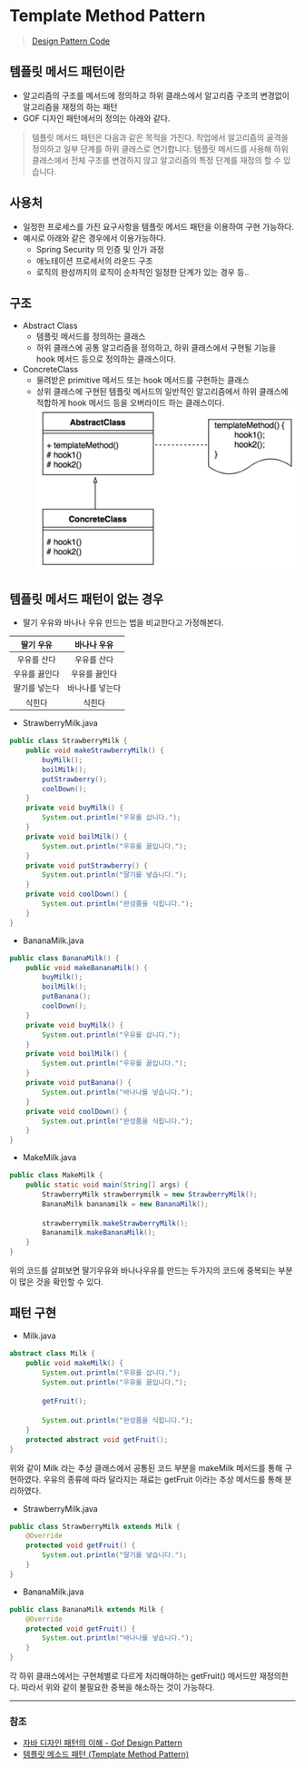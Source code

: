 # Template Method Pattern
> [Design Pattern Code](https://github.com/Junikarp/Design-Patterns)

## 템플릿 메서드 패턴이란
* 알고리즘의 구조를 메서드에 정의하고 하위 클래스에서 알고리즘 구조의 변경없이 알고리즘을 재정의 하는 패턴
* GOF 디자인 패턴에서의 정의는 아래와 같다.
> 템플릿 메서드 패턴은 다음과 같은 목적을 가진다.
> 작업에서 알고리즘의 골격을 정의하고 일부 단계를 하위 클래스로 연기합니다.
> 템플릿 메서드를 사용해 하위 클래스에서 전체 구조를 변경하지 않고 알고리즘의 특정 단계를 재정의 할 수 있습니다.

## 사용처
* 일정한 프로세스를 가진 요구사항을 템플릿 메서드 패턴을 이용하여 구현 가능하다.
* 예시로 아래와 같은 경우에서 이용가능하다.
   * Spring Security 의 인증 및 인가 과정
   * 애노테이션 프로세서의 라운드 구조
   * 로직의 완성까지의 로직이 순차적인 일정한 단계가 있는 경우 등..

## 구조
* Abstract Class
   * 템플릿 메서드를 정의하는 클래스
   * 하위 클래스에 공통 알고리즘을 정의하고, 하위 클래스에서 구현될 기능을 hook 메서드 등으로 정의하는 클래스이다.
* ConcreteClass
   * 물려받은 primitive 메서드 또는 hook 메서드를 구현하는 클래스
   *  상위 클래스에 구현된 템플릿 메서드의 일반적인 알고리즘에서 하위 클래스에 적합하게 hook 메서드 등을 오버라이드 하는 클래스이다.
![Template_Method_01.png](image%2FTemplate_Method_01.png)

## 템플릿 메서드 패턴이 없는 경우
* 딸기 우유와 바나나 우유 만드는 법을 비교한다고 가정해본다.

|  딸기 우유  |  바나나 우유  |
|:-------:|:--------:|
| 우유를 산다  |  우유를 산다  |
| 우유를 끓인다 | 우유를 끓인다  |
| 딸기를 넣는다 | 바나나를 넣는다 |
|   식힌다   |   식힌다    |
* StrawberryMilk.java
```java
public class StrawberryMilk {
    public void makeStrawberryMilk() {
        buyMilk();
        boilMilk();
        putStrawberry();
        coolDown();
    }
    private void buyMilk() {
        System.out.println("우유를 삽니다.");
    }
    private void boilMilk() {
        System.out.println("우유를 끓입니다.");
    }
    private void putStrawberry() {
        System.out.println("딸기를 넣습니다.");
    }
    private void coolDown() {
        System.out.println("완성품을 식힙니다.");
    }
}
```
* BananaMilk.java
```java
public class BananaMilk() {
    public void makeBananaMilk() {
        buyMilk();
        boilMilk();
        putBanana();
        coolDown();
    }
    private void buyMilk() {
        System.out.println("우유를 삽니다.");
    }
    private void boilMilk() {
        System.out.println("우유를 끓입니다.");
    }
    private void putBanana() {
        System.out.println("바나나를 넣습니다.");
    }
    private void coolDown() {
        System.out.println("완성품을 식힙니다.");
    }
}
```
* MakeMilk.java
```java
public class MakeMilk { 
    public static void main(String[] args) {
        StrawberryMilk strawberrymilk = new StrawberryMilk();
        BananaMilk bananamilk = new BananaMilk();
        
        strawberrymilk.makeStrawberryMilk();
        Bananamilk.makeBananaMilk();
    }
}
```
위의 코드를 살펴보면 딸기우유와 바나나우유를 만드는 두가지의 코드에 중복되는 부분이 많은 것을 확인할 수 있다.

## 패턴 구현
* Milk.java
```java
abstract class Milk {
    public void makeMilk() {
        System.out.println("우유를 삽니다.");
        System.out.println("우유를 끓입니다.");
        
        getFruit();
        
        System.out.println("완성품을 식힙니다.");
    }
    protected abstract void getFruit();
}
```
위와 같이 Milk 라는 추상 클래스에서 공통된 코드 부분을 makeMilk 메서드를 통해 구현하였다. 우유의 종류에 따라 달라지는 재료는 getFruit 이라는 추상 메서드를 통해 분리하였다.

* StrawberryMilk.java
```java
public class StrawberryMilk extends Milk {
    @Override
    protected void getFruit() {
        System.out.println("딸기를 넣습니다.");
    }
}
```
* BananaMilk.java
```java
public class BananaMilk extends Milk {
    @Override
    protected void getFruit() {
        System.out.println("바나나를 넣습니다.");
    }
}
```
각 하위 클래스에서는 구현체별로 다르게 처리해야하는 getFruit() 메서드만 재정의한다. 따라서 위와 같이 불필요한 중복을 해소하는 것이 가능하다.

---
### 참조
* [자바 디자인 패턴의 이해 - Gof Design Pattern](https://catsbi.oopy.io/344dbe7b-9774-48fc-9c95-b554e9c1c4bc)
* [템플릿 메소드 패턴 (Template Method Pattern)](https://hudi.blog/template-method-pattern/)
